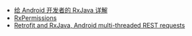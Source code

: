 * [给 Android 开发者的 RxJava 详解](http://gank.io/post/560e15be2dca930e00da1083)
* [RxPermissions](git@github.com:tbruyelle/RxPermissions.git)
* [Retrofit and RxJava, Android multi-threaded REST requests](http://randomdotnext.com/retrofit-rxjava/)
